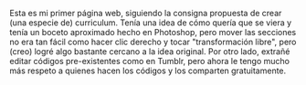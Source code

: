 Esta es mi primer página web, siguiendo la consigna propuesta de crear (una especie de) curriculum. 
Tenía una idea de cómo quería que se viera y tenía un boceto aproximado hecho en Photoshop, pero mover las secciones no era tan fácil como hacer clic derecho y tocar "transformación libre", pero (creo) logré algo bastante cercano a la idea original. Por otro lado, extrañé editar códigos pre-existentes como en Tumblr, pero ahora le tengo mucho más respeto a quienes hacen los códigos y los comparten gratuitamente. 
